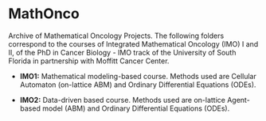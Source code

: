 # MathOnco
Archive of Mathematical Oncology Projects. 
The following folders correspond to the courses of Integrated Mathematical Oncology (IMO) I and II, of the PhD in Cancer Biology - IMO track of the University of South Florida in partnership with Moffitt Cancer Center.

* **IMO1:** Mathematical modeling-based course. Methods used are Cellular Automaton (on-lattice ABM) and Ordinary Differential Equations (ODEs). 

* **IMO2:** Data-driven based course. Methods used are on-lattice Agent-based model (ABM) and Ordinary Differential Equations (ODEs).


